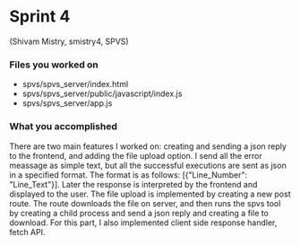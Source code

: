 # Sprint 4

(Shivam Mistry, smistry4, SPVS)

### Files you worked on
- spvs/spvs_server/index.html
- spvs/spvs_server/public/javascript/index.js
- spvs/spvs_server/app.js

### What you accomplished
There are two main features I worked on: creating and sending a json reply to the frontend, and adding the file upload option.
I send all the error meassage as simple text, but all the successful executions are sent as json in a specified format. The format is as follows:
[{"Line_Number": "Line_Text"}]. Later the response is interpreted by the    frontend and displayed to the user.
The file upload is implemented by creating a new post route. The route downloads the file on server, and then runs the spvs tool by creating a child process and send a json reply and creating a file to download. For this part, I also implemented client side response handler, fetch API.